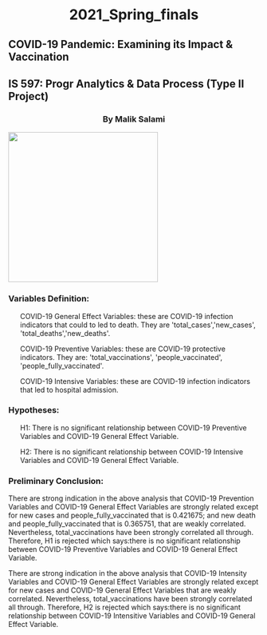 # <p align ="center">  2021_Spring_finals
## COVID-19 Pandemic: Examining its Impact & Vaccination
## IS 597: Progr Analytics & Data Process (Type II Project)
### <p align ="center">  By Malik Salami

<img width="300" height="300" src = "covid-19img.jpg" >

### Variables Definition:
<ol> COVID-19 General Effect Variables: these are COVID-19 infection indicators that could to led to death. They are 
    'total_cases','new_cases', 'total_deaths','new_deaths'. </ol>
<ol> COVID-19 Preventive Variables: these are COVID-19  protective indicators. They are:
    'total_vaccinations', 'people_vaccinated', 'people_fully_vaccinated'.</ol>
<ol> COVID-19 Intensive Variables: these are COVID-19 infection indicators that led to hospital admission. </ol>


### Hypotheses:
<ol> H1: There is no significant relationship between COVID-19 Preventive Variables and COVID-19 General Effect Variable.</ol>
<ol> H2: There is no significant relationship between COVID-19 Intensive Variables and COVID-19 General Effect Variable. </ol>

### Preliminary Conclusion:
<p>There are strong indication in the above analysis that COVID-19 Prevention Variables and COVID-19 General Effect Variables are strongly related except for new cases and people_fully_vaccinated that is  0.421675; and new death and people_fully_vaccinated that is 0.365751, that are weakly correlated. Nevertheless, total_vaccinations have been strongly correlated all through.
Therefore, H1 is rejected which says:there is no significant relationship between COVID-19 Preventive Variables and COVID-19 General Effect Variable. </p>

<p>There are strong indication in the above analysis that COVID-19 Intensity Variables and COVID-19 General Effect Variables are strongly related except for new cases and COVID-19 General Effect Variables that are weakly correlated. Nevertheless, total_vaccinations have been strongly correlated all through.
Therefore, H2 is rejected which says:there is no significant relationship between COVID-19 Intensitive Variables and COVID-19 General Effect Variable.</p>